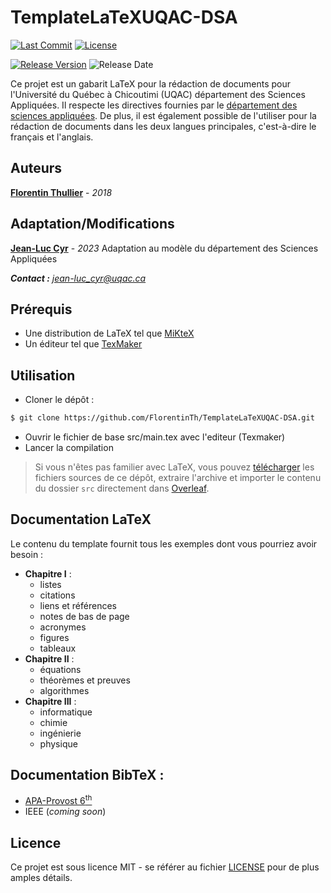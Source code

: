 # TemplateLaTeXUQAC-DSA

[![Last Commit](https://img.shields.io/github/last-commit/jlcyruqac/TemplateLaTeXUQAC-DSA?style=flat-square)](https://github.com/jlcyruqac/TemplateLaTeXUQAC-DSA/commits/master) [![License](https://img.shields.io/github/license/jlcyruqac/TemplateLaTeXUQAC-DSA?style=flat-square)](https://github.com/jlcyruqac/TemplateLaTeXUQAC-DSA/blob/master/LICENSE)

[![Release Version](https://img.shields.io/github/release/jlcyruqac/TemplateLaTeXUQAC-DSA?style=flat-square)](https://github.com/jlcyruqac/TemplateLaTeXUQAC-DSA/releases) ![Release Date](https://img.shields.io/github/release-date/jlcyruqac/TemplateLaTeXUQAC-DSA?style=flat-square)

Ce projet est un gabarit LaTeX pour la rédaction de documents pour l'Université du Québec à Chicoutimi (UQAC) département des Sciences Appliquées. Il respecte les directives fournies par le [département des sciences appliquées](https://www.uqac.ca/dsa/documents.html). De plus, il est également possible de l'utiliser pour la rédaction de documents dans les deux langues principales, c'est-à-dire le français et l'anglais.

## Auteurs

**[Florentin Thullier](https://github.com/florentinth)** - _2018_

## Adaptation/Modifications

**[Jean-Luc Cyr](https://github.com/jlcyruqac)** - _2023_
Adaptation au modèle du département des Sciences Appliquées

_**Contact :** [jean-luc_cyr@uqac.ca](mailto:jean-Luc_cyr@uqac.ca)_

## Prérequis

- Une distribution de LaTeX tel que [MiKteX](https://miktex.org/)
- Un éditeur tel que [TexMaker](https://www.xm1math.net/texmaker/)

## Utilisation

- Cloner le dépôt :

```sh
$ git clone https://github.com/FlorentinTh/TemplateLaTeXUQAC-DSA.git
```

- Ouvrir le fichier de base src/main.tex avec l'editeur (Texmaker)
- Lancer la compilation

> Si vous n'êtes pas familier avec LaTeX, vous pouvez [télécharger](https://github.com/jlcyruqac/TemplateLaTeXUQAC-DSA/archive/master.zip) les fichiers sources de ce dépôt, extraire l'archive et importer le contenu du dossier ```src``` directement dans [Overleaf](https://overleaf.com/).

## Documentation LaTeX

Le contenu du template fournit tous les exemples dont vous pourriez avoir besoin :

- **Chapitre I** :
  - listes
  - citations
  - liens et références
  - notes de bas de page
  - acronymes
  - figures
  - tableaux
- **Chapitre II** :
  - équations
  - théorèmes et preuves
  - algorithmes
- **Chapitre III** :
  - informatique
  - chimie
  - ingénierie
  - physique

## Documentation BibTeX :

- [APA-Provost 6<sup>th</sup>](https://bibliotheque.uqac.ca/rediger-bibliographie/apa-latex)
- IEEE (_coming soon_)

## Licence

Ce projet est sous licence MIT - se référer au fichier [LICENSE](LICENSE) pour de plus amples détails.
